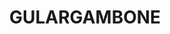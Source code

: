 ---
lastmod: '2025-04-06T06:05:20+00:00'
latitude: -31.298962
layout: suburb
longitude: 148.581142
postcode: '2828'
state: NSW
title: GULARGAMBONE
url: /nsw/gulargambone/
---